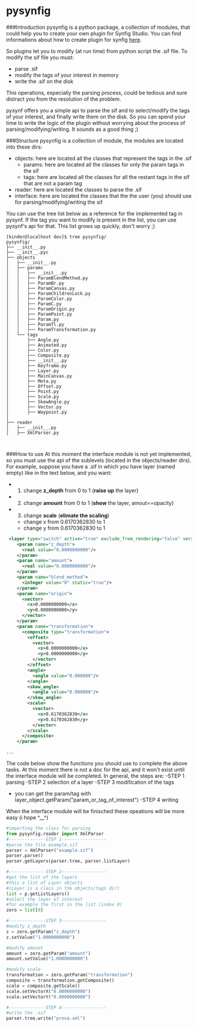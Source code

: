 # pysynfig

###Introduction
pysynfig is a python package, a collection of modules, that could help you to create your own plugin for Synfig Studio.
You can find informations about how to create plugin for synfig [here](http://wiki.synfig.org/Doc:Plugins).

So plugins let you to modify (at run time) from python script the .sif file.
To modify the sif file you must:

- parse .sif
- modify the tags of your interest in memory
- write the .sif on the disk

This operations, especially the parsing process, could be tedious and sure distract you from the resolution of the problem.

pysynf offers you a simple api to parse the sif and to select/modify the tags of your interest, and finally write them on the disk. So you can spend your time to write the logic of the plugin without worrying about the process of parsing/modifying/writing.
It sounds as a good thing ;)

###Structure
pysynfig is a collection of module, the modules are located into these dirs:
- objects: here are located all the classes that represent the tags in the .sif
  - params: here are located all the classes for only the param tags in the sif
  - tags: here are located all the classes for all the restant tags in the sif that are not a param tag
- reader: here are located the classes to parse the .sif
- interface: here are located the classes that the the user (you) should use for parsing/modifying/writing the sif

You can use the tree list below as a reference for the implemented tag in pysynf.
If the tag you want to modify is present in the list, you can use pysynf's api for that.
This list grows up quickly, don't worry ;)
```
[kinder@localhost dev]$ tree pysynfig/
pysynfig/
├── __init__.py
├── __init__.pyc
├── objects
│   ├── __init__.py
│   ├── params
│   │   ├── __init__.py
│   │   ├── ParamBlendMethod.py
│   │   ├── ParamBr.py
│   │   ├── ParamCanvas.py
│   │   ├── ParamChildrenLock.py
│   │   ├── ParamColor.py
│   │   ├── ParamC.py
│   │   ├── ParamOrigin.py
│   │   ├── ParamPoint.py
│   │   ├── Param.py
│   │   ├── ParamTl.py
│   │   ├── ParamTransformation.py
│   └── tags
│       ├── Angle.py
│       ├── Animated.py
│       ├── Color.py
│       ├── Composite.py
│       ├── __init__.py
│       ├── Keyframe.py
│       ├── Layer.py
│       ├── MainCanvas.py
│       ├── Meta.py
│       ├── Offset.py
│       ├── Point.py
│       ├── Scale.py
│       ├── SkewAngle.py
│       ├── Vector.py
│       ├── Waypoint.py
│       
├── reader
│   ├── __init__.py
│   ├── XmlParser.py



```

###How to use
At this moment the interface module is not yet implemented, so you must use the api of the sublevels (located in the objects/reader dirs). 
For example, suppose you have a .sif in which you have layer (named empty) like in the text below, and you want:
- 1. change **z_depth** from 0 to 1 (**raise up** the layer)
- 2. change **amount** from 0 to 1 (**show** the layer, amout==opacity)
- 3. change **scale** (**elimate the scaling**)
  - change x from 0.6170362830 to 1
  - change y from 0.6170362830 to 1

```xml
 <layer type="switch" active="true" exclude_from_rendering="false" version="0.0" desc="empty.jpg">
    <param name="z_depth">
      <real value="0.0000000000"/>
    </param>
    <param name="amount">
      <real value="0.0000000000"/>
    </param>
    <param name="blend_method">
      <integer value="0" static="true"/>
    </param>
    <param name="origin">
      <vector>
        <x>0.0000000000</x>
        <y>0.0000000000</y>
      </vector>
    </param>
    <param name="transformation">
      <composite type="transformation">
        <offset>
          <vector>
            <x>0.0000000000</x>
            <y>0.0000000000</y>
          </vector>
        </offset>
        <angle>
          <angle value="0.000000"/>
        </angle>
        <skew_angle>
          <angle value="0.000000"/>
        </skew_angle>
        <scale>
          <vector>
            <x>0.6170362830</x>
            <y>0.6170362830</y>
          </vector>
        </scale>
      </composite>
    </param>

...
```
The code below show the functions you should use to complete the above tasks.
At this moment there is not a doc for the api, and it won't exist until the 
interface module will be completed. In general, the steps are:
-STEP 1 parsing
-STEP 2 selection of a layer
-STEP 3 modification of the tags
  - you can get the param/tag with layer_object.getParam("param_or_tag_of_interest")
-STEP 4 writing

When the interface module will be finisched these opeations will be more easy (i hope ^__^)
```python
#importing the class for parsing
from pysynfig.reader import XmlParser
#--------------STEP 1-----------------
#parse the file example.sif
parser = XmlParser("example.sif")
parser.parse()
parser.getLayers(parser.tree, parser.listLayer)

#--------------STEP 2-----------------
#get the list of the layers
#this a list of Layer objects 
#(Layer is a class in the objects/tags dir) 
list = p.getListLayers()
#select the layer of interest
#for example the first in the list (index 0)
zero = list[0]

#--------------STEP 3-----------------
#modify z_depth
z = zero.getParam("z_depth")
z.setValue("1.0000000000")

#modify amount
amount = zero.getParam("amount")
amount.setValue("1.0000000000")

#modify scale
transformation = zero.getParam("transformation")
composite = transformation.getComposite()
scale = composite.getScale()
scale.setVectorX("0.0000000000")
scale.setVectorY("0.0000000000")

#--------------STEP 4-----------------
#write the .sif 
parser.tree.write("prova.xml")
```

